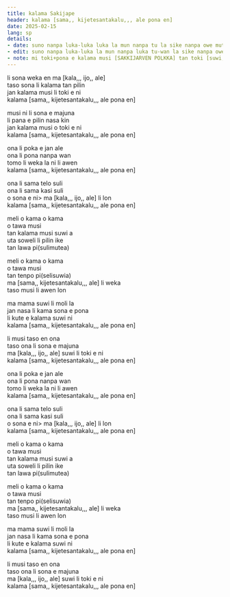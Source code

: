 ```yaml
---
title: kalama Sakijape
header: kalama [sama,, kijetesantakalu,,, ale pona en]
date: 2025-02-15
lang: sp
details:
- date: suno nanpa luka-luka luka la mun nanpa tu la sike nanpa owe mute2 luka  
- edit: suno nanpa luka-luka la mun nanpa luka tu-wan la sike nanpa owe mute2 luka  
- note: mi toki+pona e kalama musi [SAKKIJARVEN POLKKA] tan toki [suwi,, mi,,]
---
```


li sona weka en ma [kala,,, ijo,, ale]  
taso sona li kalama tan pilin  
jan kalama musi li toki e ni  
kalama [sama,, kijetesantakalu,,, ale pona en]  

musi ni li sona e majuna  
li pana e pilin nasa kin  
jan kalama musi o toki e ni  
kalama [sama,, kijetesantakalu,,, ale pona en]  

ona li poka e jan ale  
ona li pona nanpa wan  
tomo li weka la ni li awen  
kalama [sama,, kijetesantakalu,,, ale pona en]  

ona li sama telo suli  
ona li sama kasi suli  
o sona e ni> ma [kala,,, ijo,, ale] li lon  
kalama [sama,, kijetesantakalu,,, ale pona en]  

meli o kama o kama  
o tawa musi  
tan kalama musi suwi a  
uta soweli li pilin ike  
tan lawa pi(sulimutea)  

meli o kama o kama  
o tawa musi  
tan tenpo pi(selisuwia)  
ma [sama,, kijetesantakalu,,, ale] li weka  
taso musi li awen lon  

ma mama suwi li moli la  
jan nasa li kama sona e pona  
li kute e kalama suwi ni  
kalama [sama,, kijetesantakalu,,, ale pona en]  

li musi taso en ona  
taso ona li sona e majuna  
ma [kala,,, ijo,, ale] suwi li toki e ni  
kalama [sama,, kijetesantakalu,,, ale pona en]  

ona li poka e jan ale  
ona li pona nanpa wan  
tomo li weka la ni li awen  
kalama [sama,, kijetesantakalu,,, ale pona en]  

ona li sama telo suli  
ona li sama kasi suli  
o sona e ni> ma [kala,,, ijo,, ale] li lon  
kalama [sama,, kijetesantakalu,,, ale pona en]  

meli o kama o kama  
o tawa musi  
tan kalama musi suwi a  
uta soweli li pilin ike  
tan lawa pi(sulimutea)  

meli o kama o kama  
o tawa musi  
tan tenpo pi(selisuwia)  
ma [sama,, kijetesantakalu,,, ale] li weka  
taso musi li awen lon  

ma mama suwi li moli la  
jan nasa li kama sona e pona  
li kute e kalama suwi ni  
kalama [sama,, kijetesantakalu,,, ale pona en]  

li musi taso en ona  
taso ona li sona e majuna  
ma [kala,,, ijo,, ale] suwi li toki e ni  
kalama [sama,, kijetesantakalu,,, ale pona en]  

